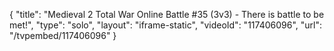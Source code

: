 {
    "title": "Medieval 2 Total War Online Battle #35 (3v3) - There is battle to be met!",
    "type": "solo",
    "layout": "iframe-static",
    "videoId": "117406096",
    "url": "\/tvpembed\/117406096"
}